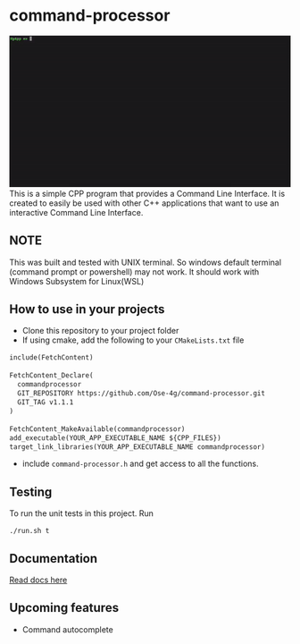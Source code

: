 # command-processor
![Demo](docs/command-processor.gif)
This is a simple CPP program that provides a Command Line Interface. 
It is created to easily be used with other C++ applications that want to use an interactive Command Line Interface.    


## NOTE
This was built and tested with UNIX terminal. So windows default terminal (command prompt or powershell) may not work. It should work with Windows Subsystem for Linux(WSL) 

## How to use in your projects
- Clone this repository to your project folder
- If using cmake, add the following to your `CMakeLists.txt` file
```
include(FetchContent)

FetchContent_Declare(
  commandprocessor
  GIT_REPOSITORY https://github.com/Ose-4g/command-processor.git
  GIT_TAG v1.1.1
)

FetchContent_MakeAvailable(commandprocessor)
add_executable(YOUR_APP_EXECUTABLE_NAME ${CPP_FILES})
target_link_libraries(YOUR_APP_EXECUTABLE_NAME commandprocessor)
```
- include `command-processor.h` and get access to all the functions. 


## Testing
To run the unit tests in this project. Run 
```
./run.sh t
```
## Documentation
[Read docs here](docs/docs.md)

## Upcoming features
- Command autocomplete
